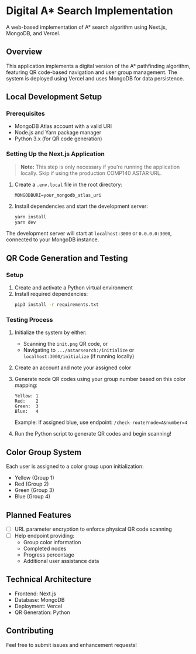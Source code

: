 # Digital A* Search Implementation

A web-based implementation of A* search algorithm using Next.js, MongoDB, and Vercel.

## Overview
This application implements a digital version of the A* pathfinding algorithm, featuring QR code-based navigation and user group management. The system is deployed using Vercel and uses MongoDB for data persistence.

## Local Development Setup

### Prerequisites
- MongoDB Atlas account with a valid URI
- Node.js and Yarn package manager
- Python 3.x (for QR code generation)

### Setting Up the Next.js Application
> **Note:** This step is only necessary if you're running the application locally. Skip if using the production COMP140 ASTAR URL.

1. Create a `.env.local` file in the root directory:
   ```
   MONGODBURI=your_mongodb_atlas_uri
   ```

2. Install dependencies and start the development server:
   ```bash
   yarn install
   yarn dev
   ```

The development server will start at `localhost:3000` or `0.0.0.0:3000`, connected to your MongoDB instance.

## QR Code Generation and Testing

### Setup
1. Create and activate a Python virtual environment
2. Install required dependencies:
   ```bash
   pip3 install -r requirements.txt
   ```

### Testing Process
1. Initialize the system by either:
   - Scanning the `init.png` QR code, or
   - Navigating to `.../astarsearch:/initialize` or `localhost:3000/initialize` (if running locally)

2. Create an account and note your assigned color

3. Generate node QR codes using your group number based on this color mapping:
   ```
   Yellow: 1
   Red:    2
   Green:  3
   Blue:   4
   ```

   Example: If assigned blue, use endpoint: `/check-route?node=A&number=4`

4. Run the Python script to generate QR codes and begin scanning!

## Color Group System
Each user is assigned to a color group upon initialization:
- Yellow (Group 1)
- Red (Group 2)
- Green (Group 3)
- Blue (Group 4)

## Planned Features
- [ ] URL parameter encryption to enforce physical QR code scanning
- [ ] Help endpoint providing:
  - Group color information
  - Completed nodes
  - Progress percentage
  - Additional user assistance data

## Technical Architecture
- Frontend: Next.js
- Database: MongoDB
- Deployment: Vercel
- QR Generation: Python

## Contributing
Feel free to submit issues and enhancement requests!